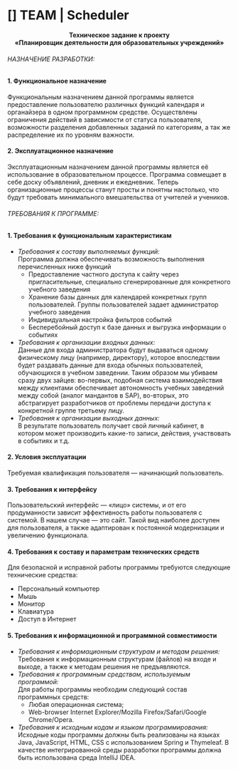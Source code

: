 # [] TEAM | Scheduler

<p align="center">
<b>Техническое задание к проекту</b><br>      
<b>«Планировщик деятельности для образовательных учреждений»</b><br>
</p>


###### НАЗНАЧЕНИЕ РАЗРАБОТКИ: ######

#### 1.	Функциональное назначение   ####
Функциональным назначением данной программы является предоставление пользователю различных функций календаря и органайзера в одном программном средстве. Осуществлены ограничения действий в зависимости от статуса пользователя, возможности разделения добавленных заданий по категориям, а так же распределение их по уровням важности.

#### 2.	Эксплуатационное назначение   ####
Эксплуатационным назначением данной программы является её использование в образовательном процессе. Программа совмещает в себе доску объявлений, дневник и ежедневник. Теперь организационные процессы станут просты и понятны настолько, что будут требовать минимального вмешательства от учителей и учеников.

###### ТРЕБОВАНИЯ К ПРОГРАММЕ: ######
#### 1.	Требования к функциональным характеристикам ####     
  * *Требования к составу выполняемых функций:*   
Программа должна обеспечивать возможность выполнения перечисленных ниже функций
    * Предоставление частного доступа к сайту через пригласительные, специально сгенерированные для конкретного учебного заведения
    * Хранение базы данных для календарей конкретных групп пользователей. Группы пользователей задает администратор учебного заведения
    * Индивидуальная настройка фильтров событий
    * Бесперебойный доступ к базе данных и выгрузка информации о событиях
  * *Требования к организации входных данных:*   
Данные для входа администратора будут выдаваться одному физическому лицу (например, директору), которое впоследствии будет раздавать данные для входа обычных пользователей, обучающихся в учебном заведении. 
Таким образом мы убиваем сразу двух зайцев: во-первых, подобная система взаимодействия между клиентами обеспечивает автономность учебных заведений между собой (аналог мандантов в SAP), во-вторых, это абстрагирует разработчиков от проблемы передачи доступа к конкретной группе третьему лицу.
  * *Требования к организации выходных данных:*   
В результате пользователь получает свой личный кабинет, в котором может производить какие-то записи, действия, участвовать в событиях и т.д.

#### 2.	Условия эксплуатации ####  
Требуемая квалификация пользователя — начинающий пользователь.

#### 3.	Требования к интерфейсу   ####
Пользовательский интерфейс — «лицо» системы, и от его продуманности зависит эффективность работы пользователя с системой. В нашем случае — это сайт. Такой вид наиболее доступен для пользователя, а также адаптирован к постоянной модернизации и увеличению функционала.

#### 4.	Требования к составу и параметрам технических средств ####   
Для безопасной и исправной работы программы требуются следующие технические средства:
  * Персональный компьютер
  * Мышь
  * Монитор
  * Клавиатура
  * Доступ в Интернет

#### 5.	 Требования к информационной и программной совместимости ####      
  * *Требования к информационным структурам и методам решения:*     
Требования к информационным структурам (файлов) на входе и выходе, а также к методам решения не предъявляются.
  * *Требования к программным средствам, используемым программой:*     
Для работы программы необходим следующий состав программных средств:
	* Любая операционная система;
	* Web-browser Internet Explorer/Mozilla Firefox/Safari/Google Chrome/Opera.
  * *Требования к исходным кодам и языкам программирования:*     
Исходные коды программы должны быть реализованы на языках Java, JavaScript, HTML, CSS с использованием Spring и Thymeleaf. В качестве интегрированной среды разработки программы должна быть использована среда IntelliJ IDEA.
